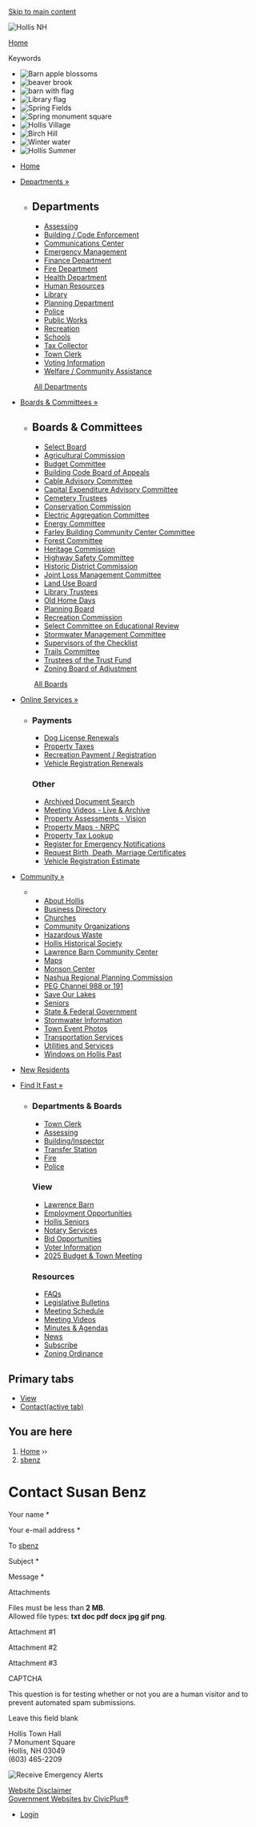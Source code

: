 [Skip to main content](https://www.hollisnh.org/user/1123/contact/)

![Hollis NH](https://www.hollisnh.org/sites/all/themes/custom/sites/hollisnh/vts_hollisnh/logo.png)

[Home](https://www.hollisnh.org)

Keywords

- ![Barn apple blossoms](https://www.hollisnh.org/sites/g/files/vyhlif3271/f/styles/custom_masthead_slideshow/public/galleries/barn_apple_blossoms_-_christopher_otte_6.jpg?itok=CcZAPIoJ "photo by Christopher Otte")
- ![beaver brook](https://www.hollisnh.org/sites/g/files/vyhlif3271/f/styles/custom_masthead_slideshow/public/galleries/beaver_brook2-bob_heyer_1.jpg?itok=fJFtoCtS "photo by Bob Heyer")
- ![barn with flag](https://www.hollisnh.org/sites/g/files/vyhlif3271/f/styles/custom_masthead_slideshow/public/galleries/flag_barn2_2.jpg?itok=aZN1Xkih "barn with flag")
- ![Library flag](https://www.hollisnh.org/sites/g/files/vyhlif3271/f/styles/custom_masthead_slideshow/public/galleries/flag_library_0.jpg?itok=NYu_0BNP "Library flag")
- ![Spring Fields](https://www.hollisnh.org/sites/g/files/vyhlif3271/f/styles/custom_masthead_slideshow/public/galleries/spring_fields_-_christopher_otte_0.jpg?itok=Av2yHVwf "photo by Christopher Otte")
- ![Spring monument square](https://www.hollisnh.org/sites/g/files/vyhlif3271/f/styles/custom_masthead_slideshow/public/galleries/spring_monument_square_2-_christopher_otte_0.jpg?itok=6wY2TlVc "photo by Christopher Otte")
- ![Hollis Village](https://www.hollisnh.org/sites/g/files/vyhlif3271/f/styles/custom_masthead_slideshow/public/galleries/hollis_village_-_bill_hebden_5.jpg?itok=oQ06i1nP "photo by Bill Hebden")
- ![Birch Hill](https://www.hollisnh.org/sites/g/files/vyhlif3271/f/styles/custom_masthead_slideshow/public/galleries/birch_hill_3.jpg?itok=u4LK-8q0 "Birch Hill")
- ![Winter water](https://www.hollisnh.org/sites/g/files/vyhlif3271/f/styles/custom_masthead_slideshow/public/galleries/winter-water.jpg?itok=HETjn4gE "Winter water")
- ![Hollis Summer](https://www.hollisnh.org/sites/g/files/vyhlif3271/f/styles/custom_masthead_slideshow/public/galleries/hollissummer_-_bill_hebden_4.jpg?itok=Z24wKxCi "photo by Bill Hebden")

<!--THE END-->

- [Home](https://www.hollisnh.org)
- [Departments »](https://www.hollisnh.org/departments)
  
  - ## Departments
    
    - [Assessing](https://www.hollisnh.org/assessing)
    - [Building / Code Enforcement](https://www.hollisnh.org/building-code-enforcement)
    - [Communications Center](https://www.hollisnh.org/communications-center)
    - [Emergency Management](https://www.hollisnh.org/emergency-management)
    - [Finance Department](https://www.hollisnh.org/finance-department)
    - [Fire Department](https://www.hollisnh.org/fire)
    
    <!--THE END-->
    
    - [Health Department](https://www.hollisnh.org/health-department)
    - [Human Resources](https://www.hollisnh.org/human-resources)
    - [Library](https://www.hollisnh.org/library)
    - [Planning Department](https://www.hollisnh.org/planning-department)
    - [Police](https://www.hollisnh.org/police)
    - [Public Works](https://www.hollisnh.org/public-works)
    - [Recreation](https://www.hollisnh.org/recreation)
    - [Schools](https://www.hollisnh.org/schools)
    
    <!--THE END-->
    
    - [Tax Collector](https://www.hollisnh.org/tax-collector)
    - [Town Clerk](https://www.hollisnh.org/town-clerk)
    - [Voting Information](https://www.hollisnh.org/town-clerk/pages/elections-and-voter-information)
    - [Welfare / Community Assistance](https://www.hollisnh.org/welfare-community-assistance)
    
     [All Departments](https://www.hollisnh.org/departments)
- [Boards &amp; Committees »](https://www.hollisnh.org/boards)
  
  - ## Boards &amp; Committees
    
    - [Select Board](https://www.hollisnh.org/select-board)
    - [Agricultural Commission](https://www.hollisnh.org/agricultural-commission)
    - [Budget Committee](https://www.hollisnh.org/budget-committee)
    - [Building Code Board of Appeals](https://www.hollisnh.org/building-code-board-appeals)
    - [Cable Advisory Committee](https://www.hollisnh.org/cable-advisory-committee)
    - [Capital Expenditure Advisory Committee](https://www.hollisnh.org/capital-expenditure-advisory-committee)
    - [Cemetery Trustees](https://www.hollisnh.org/cemetery-trustees)
    - [Conservation Commission](https://www.hollisnh.org/conservation-commission)
    - [Electric Aggregation Committee](https://www.hollisnh.org/electric-aggregation-committee)
    - [Energy Committee](https://www.hollisnh.org/energy-committee)
    
    <!--THE END-->
    
    - [Farley Building Community Center Committee](https://www.hollisnh.org/farley-building-community-center-committee)
    - [Forest Committee](https://www.hollisnh.org/forest-committee)
    - [Heritage Commission](https://www.hollisnh.org/heritage-commission)
    - [Highway Safety Committee](https://www.hollisnh.org/highway-safety-committee)
    - [Historic District Commission](https://www.hollisnh.org/historic-district-commission)
    - [Joint Loss Management Committee](https://www.hollisnh.org/joint-loss-management-committee)
    - [Land Use Board](https://www.hollisnh.org/land-use-board)
    - [Library Trustees](https://www.hollisnh.org/library-trustees)
    - [Old Home Days](https://www.hollisnh.org/old-home-days)
    - [Planning Board](https://www.hollisnh.org/planning-board)
    
    <!--THE END-->
    
    - [Recreation Commission](https://www.hollisnh.org/recreation-commission)
    - [Select Committee on Educational Review](https://www.hollisnh.org/select-committee-educational-review)
    - [Stormwater Management Committee](https://www.hollisnh.org/stormwater-management-committee)
    - [Supervisors of the Checklist](https://www.hollisnh.org/supervisors-checklist)
    - [Trails Committee](https://www.hollisnh.org/trails-committee)
    - [Trustees of the Trust Fund](https://www.hollisnh.org/trustees-trust-funds)
    - [Zoning Board of Adjustment](https://www.hollisnh.org/zoning-board-adjustment)
    
     [All Boards](https://www.hollisnh.org/boards)
- [Online Services »](https://www.hollisnh.org/home/pages/online-services)
  
  - ### Payments
    
    - [Dog License Renewals](https://pay.eb2gov.com/Service/DogLicensing/684?towncode=626&groupname=&source=DL&towncodemasterid=254)
    - [Property Taxes](https://hollis.nhtaxkiosk.com)
    - [Recreation Payment / Registration](https://www.sportsmanager.us/PublicLinks/OnlineRegistration.asp?Org=548&Link=8562)
    - [Vehicle Registration Renewals](https://pay.eb2gov.com/Service/ERegistration/80?towncode=626&groupname=&source=MV&towncodemasterid=254)
    
    ### Other
    
    - [Archived Document Search](https://www.hollisnh.org/forms-documents/pages/archived-document-search)
    - [Meeting Videos - Live &amp; Archive](https://townhallstreams.com/locations/hollis-nh)
    - [Property Assessments - Vision](https://gis.vgsi.com/HollisNH/Default.aspx)
    - [Property Maps - NRPC](https://nrpcnh.mapgeo.io)
    - [Property Tax Lookup](https://hollis.nhtaxkiosk.com)
    - [Register for Emergency Notifications](https://www.hollisnh.org/police/community-services/pages/emergency-alerts)
    - [Request Birth, Death, Marriage Certificates](https://pay.eb2gov.com/Service/VitalRecordRequest/407?towncode=626&groupname=&source=VR&towncodemasterid=254)
    - [Vehicle Registration Estimate](https://pay.eb2gov.com/Service/ERegEstimate/1163?towncode=626&source=ME&towncodemasterid=254)
- [Community »](https://www.hollisnh.org/community)
  
  - - [About Hollis](https://www.hollisnh.org/community/pages/about-hollis)
    - [Business Directory](https://www.hollisnh.org/community/pages/business-directory)
    - [Churches](https://www.hollisnh.org/community/pages/churches)
    - [Community Organizations](https://www.hollisnh.org/community/pages/community-organizations)
    - [Hazardous Waste](https://www.hollisnh.org/public-works/pages/household-hazardous-waste-collections)
    - [Hollis Historical Society](https://www.hollishistoricalsociety.org)
    - [Lawrence Barn Community Center](https://www.hollisnh.org/lawrence-barn-community-center)
    
    <!--THE END-->
    
    - [Maps](https://www.hollisnh.org/forms-documents/pages/maps)
    - [Monson Center](https://www.windowsonhollispast.com/placesToVisit/index.html)
    - [Nashua Regional Planning Commission](https://www.nashuarpc.org)
    - [PEG Channel 988 or 191](https://www.hollisnh.org/peg-channel-12-or-191)
    - [Save Our Lakes](https://www.hollisnh.org/community/pages/save-our-lakes)
    - [Seniors](https://www.hollisnh.org/seniors)
    - [State &amp; Federal Government](https://www.hollisnh.org/community/pages/state-federal-government)
    
    <!--THE END-->
    
    - [Stormwater Information](https://www.hollisnh.org/public-works/pages/stormwater-information)
    - [Town Event Photos](https://www.hollisnh.org/community/pages/town-event-photos)
    - [Transportation Services](https://www.hollisnh.org/community/pages/transportation-services)
    - [Utilities and Services](https://www.hollisnh.org/community/pages/utilities-and-services)
    - [Windows on Hollis Past](https://www.windowsonhollispast.com)
- [New Residents](https://www.hollisnh.org/new-residents)
- [Find It Fast »](https://www.hollisnh.org/where)
  
  - ### Departments &amp; Boards
    
    - [Town Clerk](https://www.hollisnh.org/town-clerk)
    - [Assessing](https://www.hollisnh.org/assessing)
    - [Building/Inspector](https://www.hollisnh.org/building-code-enforcement)
    - [Transfer Station](https://www.hollisnh.org/public-works/transfer-station-10-rocky-pond-road)
    - [Fire](https://www.hollisnh.org/fire)
    - [Police](https://www.hollisnh.org/police)
    
    ### View
    
    - [Lawrence Barn](https://www.hollisnh.org/lawrence-barn-community-center)
    - [Employment Opportunities](https://www.hollisnh.org/home/pages/employment-opportunities)
    - [Hollis Seniors](https://www.hollisnh.org/seniors)
    - [Notary Services](https://www.hollisnh.org/new-residents/faq/where-can-i-have-something-notarized)
    - [Bid Opportunities](https://www.hollisnh.org/finance-department/pages/bid-opportunities)
    - [Voter Information](https://www.hollisnh.org/town-clerk/pages/elections-and-voter-information)
    - [2025 Budget &amp; Town Meeting](https://www.hollisnh.org/budget-town-meeting)
    
    ### Resources
    
    - [FAQs](https://www.hollisnh.org/faqs)
    - [Legislative Bulletins](https://www.nhmunicipal.org/legislative-bulletins)
    - [Meeting Schedule](https://www.hollisnh.org/node/1143/events/month)
    - [Meeting Videos](https://townhallstreams.com/towns/hollis_nh)
    - [Minutes &amp; Agendas](https://www.hollisnh.org/minutes-and-agendas)
    - [News](https://www.hollisnh.org/node/1/news)
    - [Subscribe](https://www.hollisnh.org/subscribe)
    - [Zoning Ordinance](https://www.hollisnh.org/planning-department/files/2020-zoning-ordinance)

## Primary tabs

- [View](https://www.hollisnh.org/users/sbenz)
- [Contact(active tab)](https://www.hollisnh.org/user/1123/contact)

## You are here

1. [Home](https://www.hollisnh.org) ››
2. [sbenz](https://www.hollisnh.org/users/sbenz)

# Contact Susan Benz

Your name *

Your e-mail address *

To [sbenz](https://www.hollisnh.org/users/sbenz "View user profile.")

Subject *

Message *

Attachments

Files must be less than **2 MB**.  
Allowed file types: **txt doc pdf docx jpg gif png**.

Attachment #1

Attachment #2

Attachment #3

CAPTCHA

This question is for testing whether or not you are a human visitor and to prevent automated spam submissions.

Leave this field blank

Hollis Town Hall  
7 Monument Square  
Hollis, NH 03049  
(603) 465-2209

![Receive Emergency Alerts](https://www.hollisnh.org/sites/g/files/vyhlif3271/f/imce/alerts.png)

[Website Disclaimer](https://www.hollisnh.org/home/pages/website-disclaimer-privacy-policy)  
[Government Websites by CivicPlus®](https://www.vt-s.net)

- [Login](https://www.hollisnh.org/user/login?current=user%2F1123%2Fcontact)
